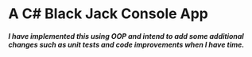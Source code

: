 # A C# Black Jack Console App
##### I have implemented this using OOP and intend to add some additional changes such as unit tests and code improvements when I have time.
